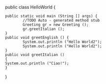 
public class HelloWorld {

    public static void main (String [] args) {
            //TODO Auto - generated method stub
            Greeting gr = new Greeting ();
            gr.greetItalian ();
    }
    public void greetEnglish () {
            System.out.println ("Hello World2");
            System.out.println ("Hello World2");
    }
    public void greetItalian ()
    {
    System.out.println ("Ciao!");
    }
}
